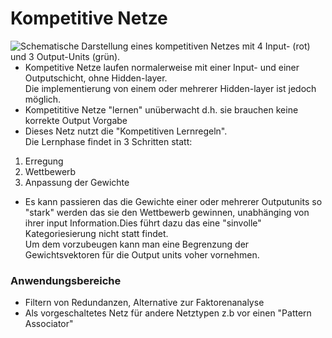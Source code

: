 # Kompetitive Netze
<img style="float: right;" src="http://www.neuronalesnetz.de/nnbilder/large/patternassociator_large.gif" title="Schematische Darstellung eines kompetitiven Netzes mit 4 Input- (rot) und 3 Output-Units (grün).">

 - Kompetitive Netze laufen normalerweise mit einer Input- und einer Outputschicht, ohne Hidden-layer. <br>Die implementierung von einem oder mehrerer Hidden-layer ist jedoch möglich.
 - Kompetititive Netze "lernen" unüberwacht d.h. sie brauchen keine korrekte Output Vorgabe
 - Dieses Netz nutzt die "Kompetitiven Lernregeln".<br>Die Lernphase findet in 3 Schritten statt:
  1. Erregung
  2. Wettbewerb
  3. Anpassung der Gewichte

- Es kann passieren das die Gewichte einer oder mehrerer Outputunits so "stark" werden das sie den Wettbewerb gewinnen, unabhänging von ihrer input Information.Dies führt dazu das eine "sinvolle" Kategoriesierung nicht statt findet.<br>Um dem vorzubeugen kann man eine Begrenzung der Gewichtsvektoren für die Output units voher vornehmen.

### Anwendungsbereiche
- Filtern von Redundanzen, Alternative zur Faktorenanalyse
- Als vorgeschaltetes Netz für andere Netztypen z.b vor einen "Pattern Associator"


